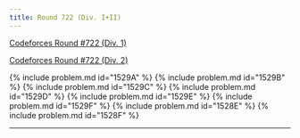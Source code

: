 ```yaml
---
title: Round 722 (Div. I+II)
---
```


[Codeforces Round #722 (Div. 1)](https://codeforces.com/contest/1528)

[Codeforces Round #722 (Div. 2)](https://codeforces.com/contest/1529)

{% include problem.md id="1529A" %}
{% include problem.md id="1529B" %}
{% include problem.md id="1529C" %}
{% include problem.md id="1529D" %}
{% include problem.md id="1529E" %}
{% include problem.md id="1529F" %}
{% include problem.md id="1528E" %}
{% include problem.md id="1528F" %}

* * *

<object data='notes/R-722.pdf' width='1000' height='1000' type='application/pdf'/>
